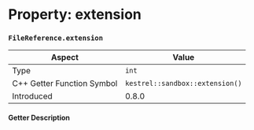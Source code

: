 
# Property: extension
### `FileReference.extension`

| Aspect | Value |
| --- | --- |
| Type | `int` |
| C++ Getter Function Symbol | `kestrel::sandbox::extension()` |
| Introduced | 0.8.0 |

#### Getter Description

